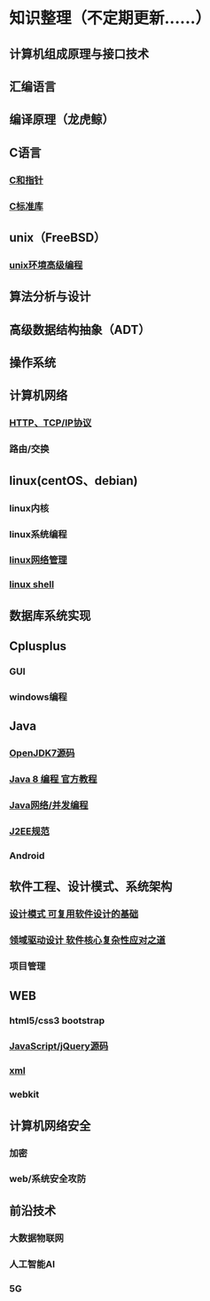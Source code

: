 # 知识整理（不定期更新......）

## 计算机组成原理与接口技术
## 汇编语言
## 编译原理（龙虎鲸）
## C语言
### [C和指针]()
### [C标准库]()
## unix（FreeBSD）
### [unix环境高级编程]()
## 算法分析与设计
## 高级数据结构抽象（ADT）
## 操作系统
## 计算机网络
### [HTTP、TCP/IP协议]()
### 路由/交换
## linux(centOS、debian)
### linux内核
### linux系统编程
### [linux网络管理]()
### [linux shell]()
## 数据库系统实现

## Cplusplus
### GUI
### windows编程

## Java
### [OpenJDK7源码](https://pan.baidu.com/s/1DbSkqtgrlOaXqV65o3KT5w "am8f")  
### [Java 8 编程 官方教程]()
### [Java网络/并发编程]()
### [J2EE规范]()
### Android

## 软件工程、设计模式、系统架构
### [设计模式 可复用软件设计的基础]()
### [领域驱动设计 软件核心复杂性应对之道]()
### 项目管理

## WEB
### html5/css3 bootstrap
### [JavaScript/jQuery源码]()
### [xml]()
### webkit

## 计算机网络安全
### 加密
### web/系统安全攻防

## 前沿技术
### 大数据物联网
### 人工智能AI
### 5G
